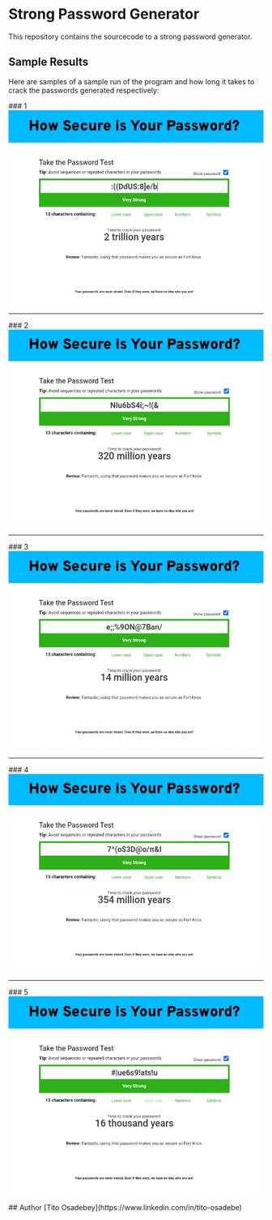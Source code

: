 # Strong Password Generator
This repository contains the sourcecode to a strong password generator.

## Sample Results
Here are samples of a sample run of the program and how long it takes to crack the passwords generated respectively:
<p>
### 1
<img src="https://github.com/titoausten/strong-password-generator/blob/main/Screenshot_20221024-102209.jpg" />
<hr>
### 2
<img src="https://github.com/titoausten/strong-password-generator/blob/main/Screenshot_20221024-102304.jpg" />
<hr>
### 3
<img src="https://github.com/titoausten/strong-password-generator/blob/main/Screenshot_20221024-102338.jpg" />
<hr>
### 4
<img src="https://github.com/titoausten/strong-password-generator/blob/main/Screenshot_20221024-102410.jpg" />
<hr>
### 5
<img src="https://github.com/titoausten/strong-password-generator/blob/main/Screenshot_20221024-102445.jpg" />
</p>
## Author
[Tito Osadebey](https://www.linkedin.com/in/tito-osadebe)
